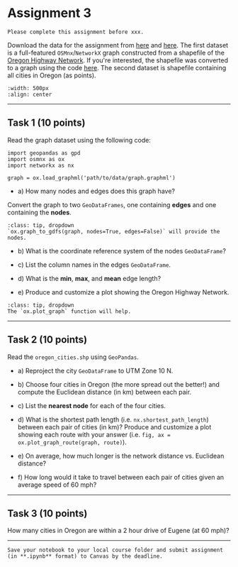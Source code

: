 # Assignment 3

```{admonition} Deadline
Please complete this assignment before xxx.
```

Download the data for the assignment from [here](https://www.dropbox.com/s/6nkgvgbcgu4p9b0/graph.graphml?dl=0) and [here](https://www.dropbox.com/s/6gescpjfasrny7v/oregon_cities.zip?dl=0). The first dataset is a full-featured `OSMnx`/`NetworkX` graph constructed from a shapefile of the [Oregon Highway Network](https://spatialdata.oregonexplorer.info/geoportal/details;id=1d255f740ff74774b236e0faf4d6c2e0). If you're interested, the shapefile was converted to a graph using the code [here](https://github.com/owel-lab/gds-applications-site/blob/main/book/labs/week3/convert_shp_to_multidigraph.ipynb). The second dataset is shapefile containing all cities in Oregon (as points).

```{image} images/highway.jpg
:width: 500px
:align: center
```

*****************************

## Task 1 (10 points)

Read the graph dataset using the following code:

```
import geopandas as gpd
import osmnx as ox
import networkx as nx

graph = ox.load_graphml('path/to/data/graph.graphml')
```

* a) How many nodes and edges does this graph have?

Convert the graph to two `GeoDataFrames`, one containing **edges** and one containing the **nodes**. 

```{admonition} Click to reveal hint
:class: tip, dropdown
`ox.graph_to_gdfs(graph, nodes=True, edges=False)` will provide the nodes.
```

* b) What is the coordinate reference system of the nodes `GeoDataFrame`?

* c) List the column names in the edges `GeoDataFrame`.

* d) What is the **min**, **max**, and **mean** edge length? 

* e) Produce and customize a plot showing the Oregon Highway Network.

```{admonition} Click to reveal hint
:class: tip, dropdown
The `ox.plot_graph` function will help.
```
*****************************

## Task 2 (10 points)

Read the `oregon_cities.shp` using `GeoPandas`.

* a) Reproject the city `GeoDataFrame` to UTM Zone 10 N.

* b) Choose four cities in Oregon (the more spread out the better!) and compute the Euclidean distance (in km) between each pair.

* c) List the **nearest node** for each of the four cities.

* d) What is the shortest path length (i.e. `nx.shortest_path_length`) between each pair of cities (in km)? Produce and customize a plot showing each route with your answer (i.e. `fig, ax = ox.plot_graph_route(graph, route)`).

* e) On average, how much longer is the network distance vs. Euclidean distance? 

* f) How long would it take to travel between each pair of cities given an average speed of 60 mph?

*****************************

## Task 3 (10 points)

How many cities in Oregon are within a 2 hour drive of Eugene (at 60 mph)?

*****************************

```{important}
Save your notebook to your local course folder and submit assignment (in **.ipynb** format) to Canvas by the deadline.
```
















